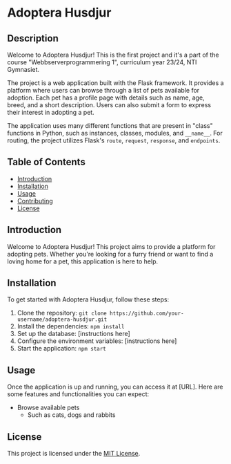 # Adoptera Husdjur


## Description

Welcome to Adoptera Husdjur! This is the first project and it's a part of the course "Webbserverprogrammering 1", curriculum year 23/24, NTI Gymnasiet. 

The project is a web application built with the Flask framework. It provides a platform where users can browse through a list of pets available for adoption. Each pet has a profile page with details such as name, age, breed, and a short description. Users can also submit a form to express their interest in adopting a pet.

The application uses many different functions that are present in "class" functions in Python, such as instances, classes, modules, and `__name__`. For routing, the project utilizes Flask's `route`, `request`, `response`, and `endpoints`.

## Table of Contents

- [Introduction](#introduction)
- [Installation](#installation)
- [Usage](#usage)
- [Contributing](#contributing)
- [License](#license)

## Introduction

Welcome to Adoptera Husdjur! This project aims to provide a platform for adopting pets. Whether you're looking for a furry friend or want to find a loving home for a pet, this application is here to help.

## Installation

To get started with Adoptera Husdjur, follow these steps:

1. Clone the repository: `git clone https://github.com/your-username/adoptera-husdjur.git`
2. Install the dependencies: `npm install`
3. Set up the database: [instructions here]
4. Configure the environment variables: [instructions here]
5. Start the application: `npm start`

## Usage

Once the application is up and running, you can access it at [URL]. Here are some features and functionalities you can expect:

- Browse available pets
    - Such as cats, dogs and rabbits 

## License

This project is licensed under the [MIT License](LICENSE).